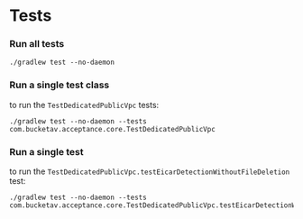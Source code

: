 # Tests


### Run all tests

```
./gradlew test --no-daemon
```

### Run a single test class

to run the `TestDedicatedPublicVpc` tests:

```
./gradlew test --no-daemon --tests com.bucketav.acceptance.core.TestDedicatedPublicVpc
```

### Run a single test

to run the `TestDedicatedPublicVpc.testEicarDetectionWithoutFileDeletion` test:

```
./gradlew test --no-daemon --tests com.bucketav.acceptance.core.TestDedicatedPublicVpc.testEicarDetectionWithoutFileDeletion
```

